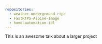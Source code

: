 ```yaml
---
repositories:
  - weather-underground-rtps
  - FastRTPS-Alpine-Image
  - home-automation-idl
---
```

This is an awesome talk about a larger project
